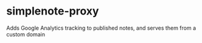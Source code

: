 # simplenote-proxy
Adds Google Analytics tracking to published notes, and serves them from a custom domain
